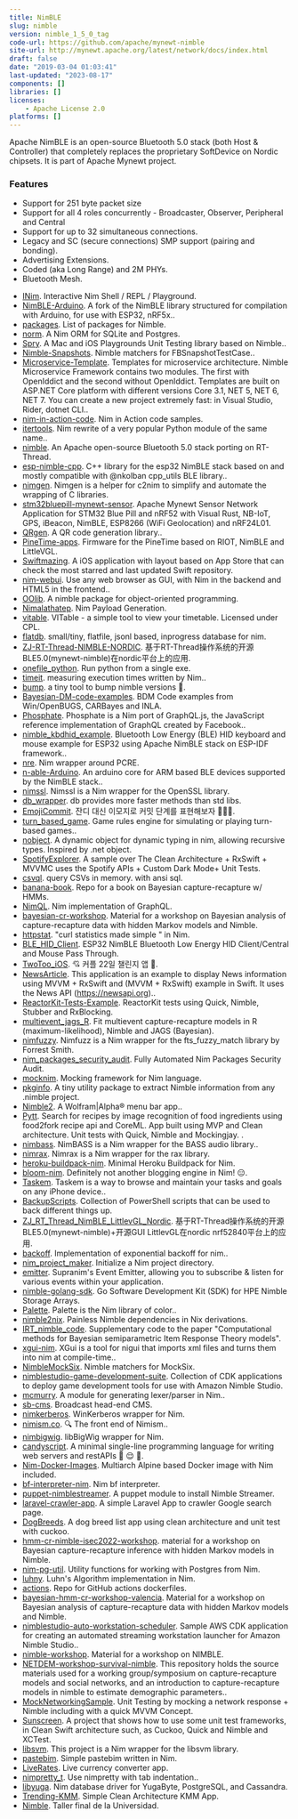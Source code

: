 ```yaml
---
title: NimBLE
slug: nimble
version: nimble_1_5_0_tag
code-url: https://github.com/apache/mynewt-nimble
site-url: http://mynewt.apache.org/latest/network/docs/index.html
draft: false
date: "2019-03-04 01:03:41"
last-updated: "2023-08-17"
components: []
libraries: []
licenses:
    - Apache License 2.0
platforms: []
---
```

Apache NimBLE is an open-source Bluetooth 5.0 stack (both Host & Controller) that completely replaces the proprietary SoftDevice on Nordic chipsets. It is part of Apache Mynewt project.

<!--more-->

### Features
- Support for 251 byte packet size
- Support for all 4 roles concurrently - Broadcaster, Observer, Peripheral and Central
- Support for up to 32 simultaneous connections.
- Legacy and SC (secure connections) SMP support (pairing and bonding).
- Advertising Extensions.
- Coded (aka Long Range) and 2M PHYs.
- Bluetooth Mesh.



<!--github-projects-->
- [INim](https://github.com/inim-repl/INim). Interactive Nim Shell / REPL / Playground.
- [NimBLE-Arduino](https://github.com/h2zero/NimBLE-Arduino). A fork of the NimBLE library structured for compilation with Arduino, for use with ESP32, nRF5x..
- [packages](https://github.com/nim-lang/packages). List of packages for Nimble.
- [norm](https://github.com/moigagoo/norm). A Nim ORM for SQLite and Postgres.
- [Spry](https://github.com/Quick/Spry). A Mac and iOS Playgrounds Unit Testing library based on Nimble..
- [Nimble-Snapshots](https://github.com/ashfurrow/Nimble-Snapshots). Nimble matchers for FBSnapshotTestCase..
- [Microservice-Template](https://github.com/Calabonga/Microservice-Template). Templates for microservice architecture. Nimble Microservice Framework contains two modules. The first with OpenIddict and the second without OpenIddict. Templates are built on ASP.NET Core platform with different versions Core 3.1, NET 5, NET 6, NET 7. You can create a new project extremely fast: in Visual Studio, Rider, dotnet CLI..
- [nim-in-action-code](https://github.com/dom96/nim-in-action-code). Nim in Action code samples.
- [itertools](https://github.com/narimiran/itertools). Nim rewrite of a very popular Python module of the same name..
- [nimble](https://github.com/RT-Thread-packages/nimble). An Apache open-source Bluetooth 5.0 stack porting on RT-Thread.
- [esp-nimble-cpp](https://github.com/h2zero/esp-nimble-cpp). C++ library for the esp32 NimBLE stack based on and mostly  compatible with @nkolban cpp_utils BLE library..
- [nimgen](https://github.com/genotrance/nimgen). Nimgen is a helper for c2nim to simplify and automate the wrapping of C libraries.
- [stm32bluepill-mynewt-sensor](https://github.com/lupyuen/stm32bluepill-mynewt-sensor). Apache Mynewt Sensor Network Application for STM32 Blue Pill and nRF52 with Visual Rust, NB-IoT, GPS, iBeacon, NimBLE, ESP8266 (WiFi Geolocation) and nRF24L01.
- [QRgen](https://github.com/aruZeta/QRgen). A QR code generation library..
- [PineTime-apps](https://github.com/bosmoment/PineTime-apps). Firmware for the PineTime based on RIOT, NimBLE and LittleVGL.
- [Swiftmazing](https://github.com/HelioMesquita/Swiftmazing). A iOS application with layout based on App Store that can check the most starred and last updated Swift repository.
- [nim-webui](https://github.com/webui-dev/nim-webui). Use any web browser as GUI, with Nim in the backend and HTML5 in the frontend..
- [OOlib](https://github.com/Glasses-Neo/OOlib). A nimble package for object-oriented programming.
- [Nimalathatep](https://github.com/S3lrius/Nimalathatep). Nim Payload Generation.
- [vitable](https://github.com/CartelProject/vitable). VITable - a simple tool to view your timetable. Licensed under CPL.
- [flatdb](https://github.com/enthus1ast/flatdb). small/tiny, flatfile, jsonl based, inprogress database for nim.
- [ZJ-RT-Thread-NIMBLE-NORDIC](https://github.com/ZJ-TEK/ZJ-RT-Thread-NIMBLE-NORDIC). 基于RT-Thread操作系统的开源BLE5.0(mynewt-nimble)在nordic平台上的应用.
- [onefile_python](https://github.com/synap5e/onefile_python). Run python from a single exe.
- [timeit](https://github.com/ringabout/timeit). measuring execution times written by Nim..
- [bump](https://github.com/disruptek/bump). a tiny tool to bump nimble versions 🍻.
- [Bayesian-DM-code-examples](https://github.com/Andrew9Lawson/Bayesian-DM-code-examples). BDM Code examples from Win/OpenBUGS, CARBayes and INLA.
- [Phosphate](https://github.com/KingDarBoja/Phosphate). Phosphate is a Nim port of GraphQL.js, the JavaScript reference implementation of GraphQL created by Facebook..
- [nimble_kbdhid_example](https://github.com/olegos76/nimble_kbdhid_example). Bluetooth Low Energy (BLE) HID keyboard and mouse example for ESP32 using Apache NimBLE stack on ESP-IDF framework..
- [nre](https://github.com/flaviut/nre). Nim wrapper around PCRE.
- [n-able-Arduino](https://github.com/h2zero/n-able-Arduino). An arduino core for ARM based BLE devices supported by the NimBLE stack..
- [nimssl](https://github.com/genotrance/nimssl). Nimssl is a Nim wrapper for the OpenSSL library.
- [db_wrapper](https://github.com/sivchari/db_wrapper). db provides more faster methods than std libs.
- [EmojiCommit](https://github.com/sujinnaljin/EmojiCommit). 잔디 대신 이모지로 커밋 단계를 표현해보자 👩🏻‍💻.
- [turn_based_game](https://github.com/JohnAD/turn_based_game). Game rules engine for simulating or playing turn-based games..
- [nobject](https://github.com/carpall/nobject). A dynamic object for dynamic typing in nim, allowing recursive types. Inspired by .net object.
- [SpotifyExplorer](https://github.com/behrad-kzm/SpotifyExplorer). A sample over The Clean Architecture + RxSwift + MVVMC uses the Spotify APIs + Custom Dark Mode+ Unit Tests.
- [csvql](https://github.com/Bennyelg/csvql). query CSVs in memory. with ansi sql.
- [banana-book](https://github.com/oliviergimenez/banana-book). Repo for a book on Bayesian capture-recapture w/ HMMs.
- [NimQL](https://github.com/jdhorwitz/NimQL). Nim implementation of GraphQL.
- [bayesian-cr-workshop](https://github.com/oliviergimenez/bayesian-cr-workshop). Material for a workshop on Bayesian analysis of capture-recapture data with hidden Markov models and Nimble.
- [httpstat](https://github.com/ucpr/httpstat). "curl statistics made simple " in Nim.
- [BLE_HID_Client](https://github.com/esp32beans/BLE_HID_Client). ESP32 NimBLE Bluetooth Low Energy HID Client/Central and Mouse Pass Through.
- [TwoToo_iOS](https://github.com/mash-up-kr/TwoToo_iOS). 💘 커플 22일 챌린지 앱 💌.
- [NewsArticle](https://github.com/hadanischal/NewsArticle). This application is an example to display News information using MVVM + RxSwift and (MVVM + RxSwift) example in Swift. It uses the News API (https://newsapi.org)..
- [ReactorKit-Tests-Example](https://github.com/doctalk-india/ReactorKit-Tests-Example). ReactorKit tests using Quick, Nimble, Stubber and RxBlocking.
- [multievent_jags_R](https://github.com/oliviergimenez/multievent_jags_R). Fit multievent capture-recapture models in R (maximum-likelihood), Nimble and JAGS (Bayesian).
- [nimfuzzy](https://github.com/genotrance/nimfuzzy). Nimfuzz is a Nim wrapper for the fts_fuzzy_match library by Forrest Smith.
- [nim_packages_security_audit](https://github.com/juancarlospaco/nim_packages_security_audit). Fully Automated Nim Packages Security Audit.
- [mocknim](https://github.com/mem-memov/mocknim). Mocking framework for Nim language.
- [pkginfo](https://github.com/openpeeps/pkginfo). A tiny utility package to extract Nimble information from any .nimble project.
- [Nimble2](https://github.com/Maybulb/Nimble2). A Wolfram|Alpha® menu bar app..
- [Pytt](https://github.com/neodym1337/Pytt). Search for recipes by image recognition of food ingredients using food2fork recipe api and CoreML. App built using MVP and Clean architecture. Unit tests with Quick, Nimble and Mockingjay. .
- [nimbass](https://github.com/genotrance/nimbass). NimBASS is a Nim wrapper for the BASS audio library..
- [nimrax](https://github.com/genotrance/nimrax). Nimrax is a Nim wrapper for the rax library.
- [heroku-buildpack-nim](https://github.com/ShivangKakkar/heroku-buildpack-nim). Minimal Heroku Buildpack for Nim.
- [bloom-nim](https://github.com/littledivy/bloom-nim). Definitely not another blogging engine in Nim! :expressionless:.
- [Taskem](https://github.com/alexvelikotckiy/Taskem). Taskem is a way to browse and maintain your tasks and goals on any iPhone device..
- [BackupScripts](https://github.com/OsbornePro/BackupScripts). Collection of PowerShell scripts that can be used to back different things up.
- [ZJ_RT_Thread_NimBLE_LittlevGL_Nordic](https://github.com/ZJ-TEK/ZJ_RT_Thread_NimBLE_LittlevGL_Nordic). 基于RT-Thread操作系统的开源BLE5.0(mynewt-nimble)+开源GUI LittlevGL在nordic nrf52840平台上的应用.
- [backoff](https://github.com/CORDEA/backoff).  Implementation of exponential backoff for nim..
- [nim_project_maker](https://github.com/FedericoCeratto/nim_project_maker). Initialize a Nim project directory.
- [emitter](https://github.com/supranim/emitter). Supranim's Event Emitter, allowing you to subscribe & listen for various events within your application.
- [nimble-golang-sdk](https://github.com/hpe-storage/nimble-golang-sdk). Go Software Development Kit (SDK) for HPE Nimble Storage Arrays.
- [Palette](https://github.com/momeemt/Palette). Palette is the Nim library of color..
- [nimble2nix](https://github.com/bandithedoge/nimble2nix). Painless Nimble dependencies in Nix derivations.
- [IRT_nimble_code](https://github.com/salleuska/IRT_nimble_code). Supplementary code to the paper "Computational methods for Bayesian semiparametric Item Response Theory models".
- [xgui-nim](https://github.com/thatrandomperson5/xgui-nim). XGui is a tool for nigui that imports xml files and turns them into nim at compile-time..
- [NimbleMockSix](https://github.com/lvsti/NimbleMockSix). Nimble matchers for MockSix.
- [nimblestudio-game-development-suite](https://github.com/aws-samples/nimblestudio-game-development-suite). Collection of CDK applications to deploy game development tools for use with Amazon Nimble Studio.
- [mcmurry](https://github.com/chocobo333/mcmurry). A module for generating lexer/parser in Nim..
- [sb-cms](https://github.com/dkashin/sb-cms). Broadcast head-end CMS.
- [nimkerberos](https://github.com/genotrance/nimkerberos). WinKerberos wrapper for Nim.
- [nimism.co](https://github.com/molnarmark/nimism.co). 🔍 The front end of Nimism..
- [nimbigwig](https://github.com/genotrance/nimbigwig). libBigWig wrapper for Nim.
- [candyscript](https://github.com/littledivy/candyscript). A minimal single-line programming language for writing web servers and restAPIs :candy: :relieved: :rocket:.
- [Nim-Docker-Images](https://github.com/maxisoft/Nim-Docker-Images). Multiarch Alpine based Docker image with Nim included.
- [bf-interpreter-nim](https://github.com/willdoescode/bf-interpreter-nim). Nim bf interpreter.
- [puppet-nimblestreamer](https://github.com/yoshz/puppet-nimblestreamer). A puppet module to install Nimble Streamer.
- [laravel-crawler-app](https://github.com/nhutle/laravel-crawler-app). A simple Laravel App to crawler Google search page.
- [DogBreeds](https://github.com/HelioMesquita/DogBreeds). A dog breed list app using clean architecture and unit test with cuckoo.
- [hmm-cr-nimble-isec2022-workshop](https://github.com/oliviergimenez/hmm-cr-nimble-isec2022-workshop). material for a workshop on Bayesian capture-recapture inference with hidden Markov models in Nimble.
- [nim-pg-util](https://github.com/hiteshjasani/nim-pg-util). Utility functions for working with Postgres from Nim.
- [luhny](https://github.com/sigmapie8/luhny). Luhn's Algorithm implementation in Nim.
- [actions](https://github.com/ChristianWitts/actions). Repo for GitHub actions dockerfiles.
- [bayesian-hmm-cr-workshop-valencia](https://github.com/oliviergimenez/bayesian-hmm-cr-workshop-valencia). Material for a workshop on Bayesian analysis of capture-recapture data with hidden Markov models and Nimble.
- [nimblestudio-auto-workstation-scheduler](https://github.com/aws-samples/nimblestudio-auto-workstation-scheduler). Sample AWS CDK application for creating an automated streaming workstation launcher for Amazon Nimble Studio..
- [nimble-workshop](https://github.com/oliviergimenez/nimble-workshop). Material for a workshop on NIMBLE.
- [NETDEM-workshop-survival-nimble](https://github.com/oliviergimenez/NETDEM-workshop-survival-nimble). This repository holds the source materials used for a working group/symposium on capture-recapture models and social networks, and an introduction to capture-recapture models in nimble to estimate demographic parameters..
- [MockNetworkingSample](https://github.com/koingdev/MockNetworkingSample). Unit Testing by mocking a network response + Nimble including with a quick MVVM Concept.
- [Sunscreen](https://github.com/HelioMesquita/Sunscreen). A project that shows how to use some unit test frameworks, in Clean Swift architecture such, as Cuckoo, Quick and Nimble and XCTest.
- [libsvm](https://github.com/genotrance/libsvm). This project is a Nim wrapper for the libsvm library.
- [pastebim](https://github.com/ptdel/pastebim). Simple pastebim written in Nim.
- [LiveRates](https://github.com/Wassmd/LiveRates). Live currency converter app.
- [nimpretty_t](https://github.com/ttytm/nimpretty_t). Use nimpretty with tab indentation..
- [libyuga](https://github.com/mondrepublic/libyuga). Nim database driver for YugaByte, PostgreSQL, and Cassandra.
- [Trending-KMM](https://github.com/mecoFarid/Trending-KMM). Simple Clean Architecture KMM App.
- [Nimble](https://github.com/Jjuandi/Nimble). Taller final de la Universidad.